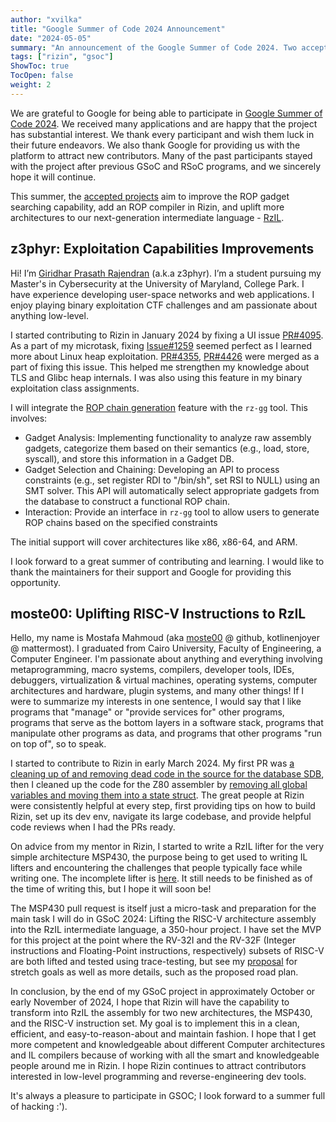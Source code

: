 ```yaml
---
author: "xvilka"
title: "Google Summer of Code 2024 Announcement"
date: "2024-05-05"
summary: "An announcement of the Google Summer of Code 2024. Two accepted candidates."
tags: ["rizin", "gsoc"]
ShowToc: true
TocOpen: false
weight: 2
---
```


We are grateful to Google for being able to participate in [Google Summer of Code 2024](https://rizin.re/gsoc/2024).
We received many applications and are happy that the project has substantial interest. We thank every participant and wish them luck in their future endeavors. We also thank Google for providing us with the platform to
attract new contributors. Many of the past participants stayed with the project after previous GSoC and RSoC programs, and we sincerely hope it will continue.

This summer, the [accepted projects](https://summerofcode.withgoogle.com/programs/2024/organizations/rizin) aim to improve the ROP gadget searching capability, add an ROP compiler in Rizin, and uplift more architectures to our next-generation intermediate language - [RzIL](https://github.com/rizinorg/rizin/blob/dev/doc/rzil.md).

## z3phyr: Exploitation Capabilities Improvements

Hi! I’m [Giridhar Prasath Rajendran](https://github.com/giridharprasath) (a.k.a z3phyr). I’m a student pursuing my Master's in Cybersecurity at the University of Maryland, College Park. I have experience developing user-space networks and web applications. I enjoy playing binary exploitation CTF challenges and am passionate about anything low-level.

I started contributing to Rizin in January 2024 by fixing a UI issue [PR#4095](https://github.com/rizinorg/rizin/pull/4095). As a part of my microtask, fixing [Issue#1259](https://github.com/rizinorg/rizin/issues/1259) seemed perfect as I learned more about Linux heap exploitation. [PR#4355](https://github.com/rizinorg/rizin/pull/4355), [PR#4426](https://github.com/rizinorg/rizin/pull/4426) were merged as a part of fixing this issue. This helped me strengthen my knowledge about TLS and Glibc heap internals. I was also using this feature in my binary exploitation class assignments.

I will integrate the [ROP chain generation](https://summerofcode.withgoogle.com/programs/2024/projects/csgaDyzq) feature with the `rz-gg` tool. This involves:

- Gadget Analysis: Implementing functionality to analyze raw assembly gadgets, categorize them based on their semantics (e.g., load, store, syscall), and store this information in a Gadget DB.
- Gadget Selection and Chaining: Developing an API to process constraints (e.g., set register RDI to "/bin/sh", set RSI to NULL) using an SMT solver. This API will automatically select appropriate gadgets from the database to construct a functional ROP chain.
- Interaction: Provide an interface in `rz-gg` tool to allow users to generate ROP chains based on the specified constraints


The initial support will cover architectures like x86, x86-64, and ARM.

I look forward to a great summer of contributing and learning. I would like to thank the maintainers for their support and Google for providing this opportunity.

## moste00: Uplifting RISC-V Instructions to RzIL

Hello, my name is Mostafa Mahmoud (aka [moste00](https://github.com/moste00) @ github, kotlinenjoyer @ mattermost). I graduated from Cairo University, Faculty of Engineering, a Computer Engineer. I'm passionate about anything and everything involving metaprogramming, macro systems, compilers, developer tools, IDEs, debuggers, virtualization  & virtual machines, operating systems, computer architectures and hardware, plugin systems, and many other things! If I were to summarize my interests in one sentence, I would say that I like programs that "manage" or "provide services for" other programs, programs that serve as the bottom layers in a software stack, programs that manipulate other programs as data, and programs that other programs "run on top of", so to speak.

I started to contribute to Rizin in early March 2024. My first PR was [a cleaning up of and removing dead code in the source for the database SDB](https://github.com/rizinorg/rizin/pull/4328), then I cleaned up the code for the Z80 assembler by [removing all global variables and moving them into a state struct](https://github.com/rizinorg/rizin/pull/4343). The great people at Rizin were consistently helpful at every step, first providing tips on how to build Rizin, set up its dev env, navigate its large codebase, and provide helpful code reviews when I had the PRs ready.

On advice from my mentor in Rizin, I started to write a RzIL lifter for the very simple architecture MSP430, the purpose being to get used to writing IL lifters and encountering the challenges that people typically face while writing one. The incomplete lifter is [here](https://github.com/rizinorg/rizin/pull/4379). It still needs to be finished as of the time of writing this, but I hope it will soon be! 

The MSP430 pull request is itself just a micro-task and preparation for the main task I will do in GSoC 2024: Lifting the RISC-V architecture assembly into the RzIL intermediate language, a 350-hour project. I have set the MVP for this project at the point where the RV-32I and the RV-32F (Integer instructions and Floating-Point instructions, respectively) subsets of RISC-V are both lifted and tested using trace-testing, but see my [proposal](https://docs.google.com/document/d/1e__G28P2V8t3FKG_ZbJPDCFHfo2lMHMbvWeRl3zJ-0A/edit?usp=sharing) for stretch goals as well as more details, such as the proposed road plan.

In conclusion, by the end of my GSoC project in approximately October or early November of 2024, I hope that Rizin will have the capability to transform into RzIL the assembly for two new architectures, the MSP430, and the RISC-V instruction set. My goal is to implement this in a clean, efficient, and easy-to-reason-about and maintain fashion. I hope that I get more competent and knowledgeable about different Computer architectures and IL compilers because of working with all the smart and knowledgeable people around me in Rizin. I hope Rizin continues to attract contributors interested in low-level programming and reverse-engineering dev tools.

It's always a pleasure to participate in GSOC; I look forward to a summer full of hacking :'). 
